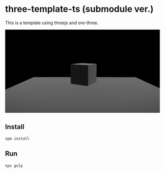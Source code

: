 # three-template-ts (submodule ver.)

This is a template using threejs and ore-three.

![](./screenshot/three-template-ts.png)

## Install

```
npm install
```

## Run

```
npx gulp
```
